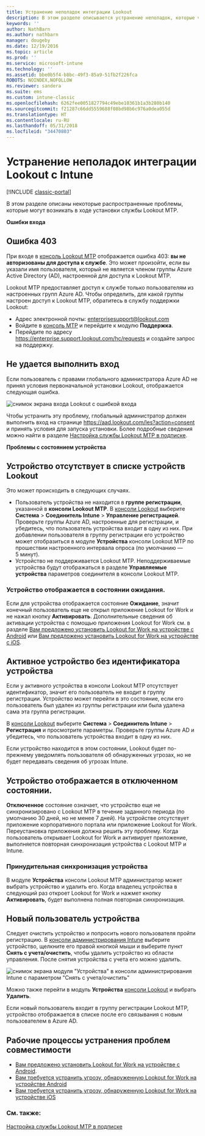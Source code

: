 ```yaml
---
title: Устранение неполадок интеграции Lookout
description: В этом разделе описывается устранение неполадок, которые часто возникают при интеграции с Lookout.
keywords: ''
author: NathBarn
ms.author: nathbarn
manager: dougeby
ms.date: 12/19/2016
ms.topic: article
ms.prod: ''
ms.service: microsoft-intune
ms.technology: ''
ms.assetid: bbe0b5f4-b8bc-49f3-85a9-51fb2f226fca
ROBOTS: NOINDEX,NOFOLLOW
ms.reviewer: sandera
ms.suite: ems
ms.custom: intune-classic
ms.openlocfilehash: 6262fee0051827794c49ebe10361b1a3b280b140
ms.sourcegitcommit: f21287c66dd5559688f08bd98b6c976a0dea055d
ms.translationtype: HT
ms.contentlocale: ru-RU
ms.lasthandoff: 05/31/2018
ms.locfileid: "34470803"
---
```

# <a name="troubleshoot-lookout-integration-with-intune"></a>Устранение неполадок интеграции Lookout с Intune

[!INCLUDE [classic-portal](../includes/classic-portal.md)]

В этом разделе описаны некоторые распространенные проблемы, которые могут возникать в ходе установки службы Lookout MTP.

**Ошибки входа**

## <a name="403-errors"></a>Ошибкa 403
При входе в [консоль Lookout MTP](https://aad.lookout.com) отображается ошибка 403: **вы не авторизованы для доступа к службе**. Это может произойти, если вы указали имя пользователя, который не является членом группы Azure Active Directory (AD), настроенной для доступа к Lookout MTP.

Lookout MTP предоставляет доступ к службе только пользователям из настроенных групп Azure AD. Чтобы определить, для какой группы настроен доступ к Lookout MTP, обратитесь в службу поддержки Lookout:

* Адрес электронной почты: enterprisesupport@lookout.com
* Войдите в [консоль MTP](http://aad.lookout.com) и перейдите к модулю **Поддержка**.
* Перейдите по адресу <https://enterprise.support.lookout.com/hc/requests> и создайте запрос на поддержку.

## <a name="unable-to-sign-in"></a>Не удается выполнить вход
Если пользователь с правами глобального администратора Azure AD не принял условия первоначальной установки Lookout, отображается следующая ошибка.

![снимок экрана входа Lookout с ошибкой входа](../media/mtp/lookout-mtp-consent-not-accepted-error.png)

Чтобы устранить эту проблему, глобальный администратор должен выполнить вход на странице https://aad.lookout.com/les?action=consent и принять условия для запуска установки. Более подробные сведения можно найти в разделе [Настройка службы Lookout MTP в подписке](../deploy-use/setup-your-lookout-mtd-subscription.md).

**Проблемы с состоянием устройства**

## <a name="device-missing-from-lookout-device-list"></a>Устройство отсутствует в списке устройств Lookout

Это может происходить в следующих случаях.
* Пользователь устройства не находится в **группе регистрации**, указанной в **консоли Lookout MTP**.  В [консоли Lookout](http://aad.lookout.com) выберите **Система** > **Соединитель Intune** > **Управление регистрацией**.  Проверьте группы Azure AD, настроенные для регистрации, и убедитесь, что пользователь устройства входит в одну из них.  При добавлении пользователя в группу регистрации его устройство может отобразиться в модуле **Устройства** консоли Lookout MTP по прошествии настроенного интервала опроса (по умолчанию — 5 минут).
* Устройство не поддерживается Lookout MTP.  Неподдерживаемые устройства будут отображаться в разделе **Управляемые устройства** параметров соединителя в консоли Lookout MTP.

### <a name="device-reported-as-pending"></a>Устройство отображается в состоянии **ожидания**.

Если для устройства отображается состояние **Ожидание**, значит конечный пользователь еще не открыл приложение Lookout for Work и не нажал кнопку **Активировать**. Дополнительные сведения об активации устройства с помощью приложения Lookout for Work см. в разделе [Вам предложено установить Lookout for Work на устройстве с Android](http://docs.microsoft.com/intune-user-help/you-are-prompted-to-install-lookout-for-work-android) или [Вам предложено установить Lookout for Work на устройстве с iOS](https://docs.microsoft.com/intune-user-help/you-are-prompted-to-install-lookout-for-work-ios).

## <a name="device-whos-active-but-has-no-device-id"></a>Активное устройство без идентификатора устройства
Если у активного устройства в консоли Lookout MTP отсутствует идентификатор, значит его пользователь не входит в группу регистрации. Устройство может перейти в это состояние, если его пользователь был удален из группы регистрации или была удалена сама эта группа регистрации.

В [консоли Lookout](http://aad.lookout.com) выберите **Система** > **Соединитель Intune** > **Регистрация** и просмотрите параметры.  Проверьте группы Azure AD и убедитесь, что пользователь устройства входит в одну из них.

Если устройство находится в этом состоянии, Lookout будет по-прежнему уведомлять пользователя об обнаруженных угрозах, но не будет передавать сведения об угрозах Intune.

## <a name="device-reported-as-disconnected"></a>Устройство отображается в **отключенном** состоянии.

**Отключенное** состояние означает, что устройство еще не синхронизировано с Lookout MTP в течение заданного периода (по умолчанию 30 дней, но не менее 7 дней). На устройстве отсутствует приложение корпоративного портала или приложение Lookout for Work. Переустановка приложения должна решить эту проблему. Когда пользователь открывает Lookout for Work и активирует приложение, выполняется повторная синхронизация устройства с Lookout MTP и Intune.

### <a name="forcing-a-device-sync"></a>Принудительная синхронизация устройства
В модуле **Устройства** консоли Lookout MTP администратор может выбрать устройство и удалить его.   Когда владелец устройства в следующий раз откроет Lookout for Work и нажмет кнопку **Активировать**, будет выполнена полная повторная синхронизация.

## <a name="device-has-a-new-user"></a>Новый пользователь устройства
Следует очистить устройство и попросить нового пользователя пройти регистрацию.  В [консоли администрирования Intune](https://manage.microsoft.com) выберите устройство, щелкните его правой кнопкой мыши и выберите пункт **Снять с учета/очистить**, чтобы удалить устройство из области управления. После снятия устройства с учета его можно удалить.

![снимок экрана модуля "Устройства" в консоли администрирования Intune с параметром "Снять с учета/очистить"](../media/mtp/mtp-retire-device-intune-console.png)

Можно также перейти в модуль **Устройства** [консоли Lookout](http://aad.lookout.com) и выбрать **Удалить**.

Если новый пользователь входит в группу регистрации Lookout MTP, устройство отображается в списке после его связывания с новым пользователем в Azure AD.

## <a name="compliance-remediation-workflows"></a>Рабочие процессы устранения проблем совместимости
- [Вам предложено установить Lookout for Work на устройстве с Android](http://docs.microsoft.com/intune-user-help/you-are-prompted-to-install-lookout-for-work-android).
- [Вам требуется устранить угрозу, обнаруженную Lookout for Work на устройстве Android](http://docs.microsoft.com/intune-user-help/you-need-to-resolve-a-threat-found-by-lookout-for-work-android)
- [Вам требуется устранить угрозу, обнаруженную Lookout for Work на устройстве iOS](https://docs.microsoft.com/intune-user-help/you-need-to-resolve-a-threat-found-by-lookout-for-work-ios)


### <a name="see-also"></a>См. также:
[Настройка службы Lookout MTP в подписке](/intune-classic/deploy-use/set-up-your-subscription-with-lookout-mtp)
